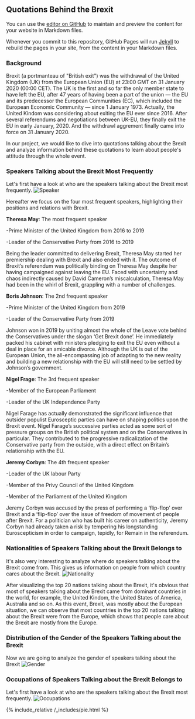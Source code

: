 ## Quotations Behind the Brexit

You can use the [editor on GitHub](https://github.com/Lydia-z/ada_data_story/edit/gh-pages/index.md) to maintain and preview the content for your website in Markdown files.

Whenever you commit to this repository, GitHub Pages will run [Jekyll](https://jekyllrb.com/) to rebuild the pages in your site, from the content in your Markdown files.

### Background

Brexit (a portmanteau of "British exit") was the withdrawal of the United Kingdom (UK) from the European Union (EU) at 23:00 GMT on 31 January 2020 (00:00 CET). The UK is the first and so far the only member state to have left the EU, after 47 years of having been a part of the union — the EU and its predecessor the European Communities (EC), which included the European Economic Community — since 1 January 1973. Actually, the United Kindom was considering about exiting the EU ever since 2016. After several referendums and negotiations between UK-EU, they finally exit the EU in early January, 2020. And the withdrawl aggrement finally came into force on 31 January 2020. 

In our project, we would like to dive into quotations talking about the Brexit and analyze information behind these quotations to learn about people's attitude through the whole event.

### Speakers Talking about the Brexit Most Frequently

Let's first have a look at who are the speakers talking about the Brexit most frequently.
![Speaker](/imgs/Speaker.PNG)

Hereafter we focus on the four most frequent speakers, highlighting their positions and relations with Brexit.

**Theresa May**: The most frequent speaker

-Prime Minister of the United Kingdom from 2016 to 2019

-Leader of the Conservative Party from 2016 to 2019

Being the leader committed to delivering Brexit, Theresa May started her premiership dealing with Brexit and also ended with it. The outcome of Brexit’s referendum was politically binding on Theresa May despite her having campaigned against leaving the EU. Faced with uncertainty and chaos indirectly caused by David Cameron’s miscalculation, Theresa May had been in the whirl of Brexit, grappling with a number of challenges.

**Boris Johnson**: The 2nd frequent speaker

-Prime Minister of the United Kingdom from 2019

-Leader of the Conservative Party from 2019

Johnson won in 2019 by uniting almost the whole of the Leave vote behind the Conservatives under the slogan ‘Get Brexit done’. He immediately packed his cabinet with ministers pledging to exit the EU even without a deal in place for an amicable divorce. Although the UK is out of the European Union, the all-encompassing job of adapting to the new reality and building a new relationship with the EU will still need to be settled by Johnson’s government.

**Nigel Frage**: The 3rd frequent speaker

-Member of the European Parliament

-Leader of the UK Independence Party

Nigel Farage has actually demonstrated the significant influence that outsider populist Eurosceptic parties can have on shaping politics upon the Brexit event. Nigel Farage’s successive parties acted as some sort of pressure groups on the British political system and on the Conservatives in particular. They contributed to the progressive radicalization of the Conservative party from the outside, with a direct effect on Britain’s relationship with the EU.

**Jeremy Corbyn**: The 4th frequent speaker

-Leader of the UK labour Party

-Member of the Privy Council of the United Kingdom

-Member of the Parliament of the United Kingdom

Jeremy Corbyn was accused by the press of performing a ‘flip-flop’ over Brexit and a ‘flip-flop’ over the issue of freedom of movement of people after Brexit. For a politician who has built his career on authenticity, Jeremy Corbyn had already taken a risk by tempering his longstanding Euroscepticism in order to campaign, tepidly, for Remain in the referendum.


### Nationalities of Speakers Talking about the Brexit Belongs to 

It's also very interesting to analyze where do speakers talking about the Brexit come from. This gives us information on people from which country cares about the Brexit. 
![Nationality](/imgs/Nationality.PNG)

After visualizing the top 20 nations talking about the Brexit, it's obvious that most of speakers talking about the Brexit came from dominant countries in the world, for example, the United Kindom, the United States of America, Australia and so on. As this event, Brexit, was mostly about the European situation, we can observe that most countries in the top 20 nations talking about the Brexit were from the Europe, which shows that people care about the Brexit are mostly from the Europe.

### Distribution of the Gender of the Speakers Talking about the Brexit

Now we are going to analyze the gender of speakers talking about the Brexit
![Gender](/imgs/Gender.PNG)

### Occupations of Speakers Talking about the Brexit Belongs to 

Let's first have a look at who are the speakers talking about the Brexit most frequently.
![Occupations](/imgs/Occupations.PNG)

{% include_relative /_includes/pie.html %}
